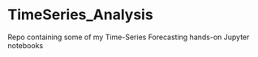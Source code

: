 # TimeSeries_Analysis
Repo containing some of my Time-Series Forecasting hands-on Jupyter notebooks
